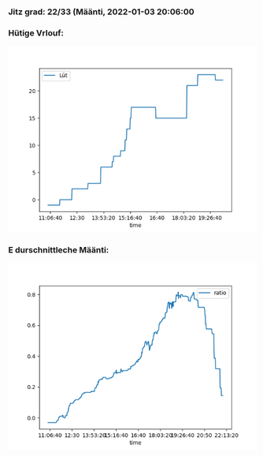 ### Jitz grad: 22/33 (Määnti, 2022-01-03 20:06:00

### Hütige Vrlouf:
![Graph](Today.png)

### E durschnittleche Määnti:
![Graph](Määnti.png)